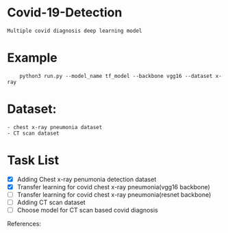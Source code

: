 # Covid-19-Detection
	Multiple covid diagnosis deep learning model


# Example
	
```	
	python3 run.py --model_name tf_model --backbone vgg16 --dataset x-ray 

```	

# Dataset:
	- chest x-ray pneumonia dataset
	- CT scan dataset

# Task List

- [x] Adding Chest x-ray penumonia detection dataset
- [x] Transfer learning for covid chest x-ray pneumonia(vgg16 backbone)
- [ ] Transfer learning for covid chest x-ray pneumonia(resnet backbone)
- [ ] Adding CT scan dataset
- [ ] Choose model for CT scan based covid diagnosis

References:
